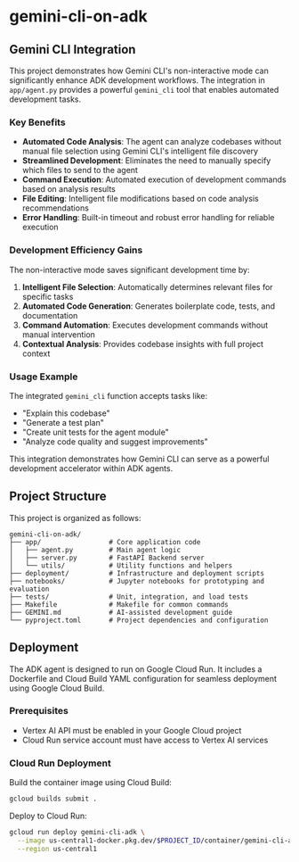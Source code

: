 # gemini-cli-on-adk

## Gemini CLI Integration

This project demonstrates how Gemini CLI's non-interactive mode can significantly enhance ADK development workflows. The integration in `app/agent.py` provides a powerful `gemini_cli` tool that enables automated development tasks.

### Key Benefits

- **Automated Code Analysis**: The agent can analyze codebases without manual file selection using Gemini CLI's intelligent file discovery
- **Streamlined Development**: Eliminates the need to manually specify which files to send to the agent
- **Command Execution**: Automated execution of development commands based on analysis results
- **File Editing**: Intelligent file modifications based on code analysis recommendations
- **Error Handling**: Built-in timeout and robust error handling for reliable execution

### Development Efficiency Gains

The non-interactive mode saves significant development time by:

1. **Intelligent File Selection**: Automatically determines relevant files for specific tasks
2. **Automated Code Generation**: Generates boilerplate code, tests, and documentation
3. **Command Automation**: Executes development commands without manual intervention
4. **Contextual Analysis**: Provides codebase insights with full project context

### Usage Example

The integrated `gemini_cli` function accepts tasks like:
- "Explain this codebase"
- "Generate a test plan"
- "Create unit tests for the agent module"
- "Analyze code quality and suggest improvements"

This integration demonstrates how Gemini CLI can serve as a powerful development accelerator within ADK agents.

## Project Structure

This project is organized as follows:

```
gemini-cli-on-adk/
├── app/                 # Core application code
│   ├── agent.py         # Main agent logic
│   ├── server.py        # FastAPI Backend server
│   └── utils/           # Utility functions and helpers
├── deployment/          # Infrastructure and deployment scripts
├── notebooks/           # Jupyter notebooks for prototyping and evaluation
├── tests/               # Unit, integration, and load tests
├── Makefile             # Makefile for common commands
├── GEMINI.md            # AI-assisted development guide
└── pyproject.toml       # Project dependencies and configuration
```

## Deployment

The ADK agent is designed to run on Google Cloud Run. It includes a Dockerfile and Cloud Build YAML configuration for seamless deployment using Google Cloud Build.

### Prerequisites

- Vertex AI API must be enabled in your Google Cloud project
- Cloud Run service account must have access to Vertex AI services

### Cloud Run Deployment

Build the container image using Cloud Build:

```bash
gcloud builds submit .
```

Deploy to Cloud Run:

```bash
gcloud run deploy gemini-cli-adk \
  --image us-central1-docker.pkg.dev/$PROJECT_ID/container/gemini-cli-adk:latest \
  --region us-central1 
```


